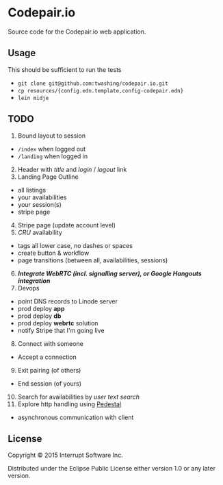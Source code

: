 # Codepair.io

Source code for the Codepair.io web application.


## Usage

This should be sufficient to run the tests

- `git clone git@github.com:twashing/codepair.io.git`
- `cp resources/{config.edn.template,config-codepair.edn}`
- `lein midje`


## TODO

1. Bound layout to session
  - `/index` when logged out
  - `/landing` when logged in
2. Header with *title* and *login* / *logout* link
3. Landing Page Outline
  - all listings
  - your availabilities
  - your session(s)
  - stripe page
4. Stripe page (update account level)
5. *CRU* availability
  - tags all lower case, no dashes or spaces
  - create button & workflow
  - page transitions (between all, availabilities, sessions)
6. ***Integrate WebRTC (incl. signalling server), or Google Hangouts integration***
7. Devops
  - point DNS records to Linode server
  - prod deploy **app**
  - prod deploy **db**
  - prod deploy **webrtc** solution
  - notify Stripe that I'm going live
8. Connect with someone
  - Accept a connection 
9. Exit pairing (of others)
  - End session (of yours)
10. Search for availabilities by *user* *text search*
11. Explore http handling using [Pedestal](pedestal.io)
  - asynchronous communication with client


## License

Copyright © 2015 Interrupt Software Inc.

Distributed under the Eclipse Public License either version 1.0 or any later version.
